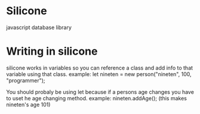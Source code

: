 # Silicone
javascript database library


# Writing in silicone

silicone works in variables so you can reference a class and add info to that variable using that class.
example: let nineten = new person("nineten", 100, "programmer");

You should probaly be using let because if a persons age changes you have to uset he age changing method.
example: nineten.addAge(); (this makes nineten's age 101)
